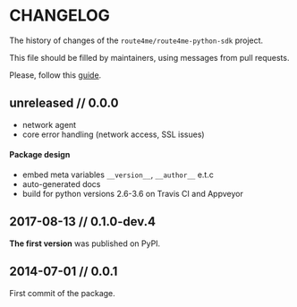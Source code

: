 # CHANGELOG

The history of changes of the `route4me/route4me-python-sdk` project.

This file should be filled by maintainers, using messages from pull requests.

Please, follow this [guide](http://keepachangelog.com/en/0.3.0/).

## unreleased // 0.0.0

* network agent
* core error handling (network access, SSL issues)

#### Package design

* embed meta variables `__version__`, `__author__` e.t.c
* auto-generated docs
* build for python versions 2.6-3.6 on Travis CI and Appveyor

## 2017-08-13 // 0.1.0-dev.4

**The first version** was published on PyPI.

## 2014-07-01 // 0.0.1

First commit of the package.

